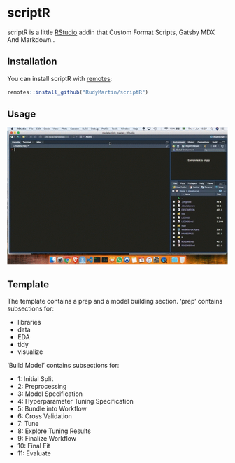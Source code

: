 
# scriptR

<!-- badges: start -->

<!-- badges: end -->

scriptR is a little [RStudio](https://rstudio.com/) addin that Custom
Format Scripts, Gatsby MDX And Markdown..

## Installation

You can install scriptR with
[remotes](https://github.com/r-lib/remotes):

``` r
remotes::install_github("RudyMartin/scriptR")
```

## Usage

![](inst/screencast.gif)

## Template

The template contains a prep and a model building section. ‘prep’
contains subsections for:

  - libraries
  - data
  - EDA
  - tidy
  - visualize

‘Build Model’ contains subsections for:

  - 1: Initial Split
  - 2: Preprocessing
  - 3: Model Specification
  - 4: Hyperparameter Tuning Specification
  - 5: Bundle into Workflow
  - 6: Cross Validation
  - 7: Tune
  - 8: Explore Tuning Results
  - 9: Finalize Workflow
  - 10: Final Fit
  - 11: Evaluate
